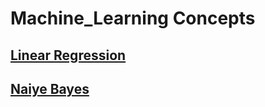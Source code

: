 # Machine_Learning Concepts
## <a href="Linear_Rigression.md">Linear Regression</a>
## <a href="NB.md">Naiye Bayes</a>


